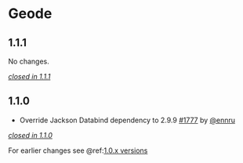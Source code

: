 # Geode

## 1.1.1

No changes.

[*closed in 1.1.1*](https://github.com/akka/alpakka/issues?q=is%3Aclosed+milestone%3A1.1.1+label%3Ap%3Ageode)


## 1.1.0

- Override Jackson Databind dependency to 2.9.9 [#1777](https://github.com/akka/alpakka/issues/1777) by [@ennru](https://github.com/ennru)

[*closed in 1.1.0*](https://github.com/akka/alpakka/issues?q=is%3Aclosed+milestone%3A1.1.0+label%3Ap%3Ageode)

For earlier changes see @ref:[1.0.x versions](../1.0.x/geode.md)
